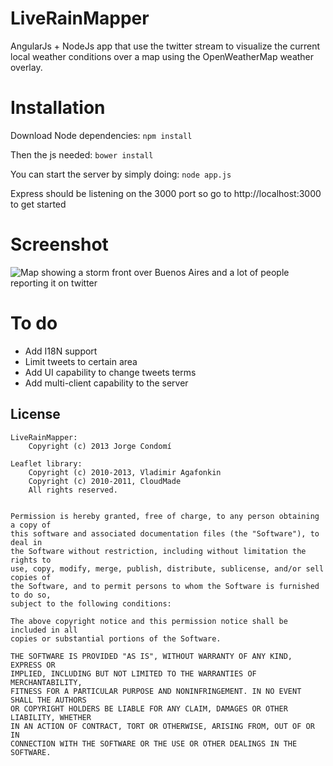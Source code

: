 LiveRainMapper
==============
AngularJs + NodeJs app that use the twitter stream to visualize the current local weather conditions over a map using the OpenWeatherMap weather overlay.


Installation
=======================

Download Node dependencies:
```npm install```

Then the js needed:
```bower install```

You can start the server by simply doing:
```node app.js```

Express should be listening on the 3000 port so go to http://localhost:3000 to get started


Screenshot
=======================
![Map showing a storm front over Buenos Aires and a lot of people reporting it on twitter](https://raw.github.com/ravenlp/LiveRainMapper/master/screenshot.png "LiveRainMapper Screenshot")


To do
=======================
* Add I18N support
* Limit tweets to certain area
* Add UI capability to change tweets terms
* Add multi-client capability to the server

## License

```
LiveRainMapper:
    Copyright (c) 2013 Jorge Condomí

Leaflet library:
    Copyright (c) 2010-2013, Vladimir Agafonkin
    Copyright (c) 2010-2011, CloudMade
    All rights reserved.


Permission is hereby granted, free of charge, to any person obtaining a copy of
this software and associated documentation files (the "Software"), to deal in
the Software without restriction, including without limitation the rights to
use, copy, modify, merge, publish, distribute, sublicense, and/or sell copies of
the Software, and to permit persons to whom the Software is furnished to do so,
subject to the following conditions:

The above copyright notice and this permission notice shall be included in all
copies or substantial portions of the Software.

THE SOFTWARE IS PROVIDED "AS IS", WITHOUT WARRANTY OF ANY KIND, EXPRESS OR
IMPLIED, INCLUDING BUT NOT LIMITED TO THE WARRANTIES OF MERCHANTABILITY,
FITNESS FOR A PARTICULAR PURPOSE AND NONINFRINGEMENT. IN NO EVENT SHALL THE AUTHORS
OR COPYRIGHT HOLDERS BE LIABLE FOR ANY CLAIM, DAMAGES OR OTHER LIABILITY, WHETHER
IN AN ACTION OF CONTRACT, TORT OR OTHERWISE, ARISING FROM, OUT OF OR IN
CONNECTION WITH THE SOFTWARE OR THE USE OR OTHER DEALINGS IN THE SOFTWARE.
```